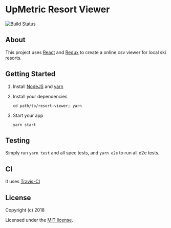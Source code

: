 # UpMetric Resort Viewer

[![Build Status](https://travis-ci.org/leogoesger/resort-viewer.svg?branch=master)](https://travis-ci.org/leogoesger/resort-viewer)

## About

This project uses [React](https://reactjs.org/) and [Redux](https://redux.js.org/) to create a online csv viewer for local ski resorts.

## Getting Started

1.  Install [NodeJS](https://nodejs.org/) and [yarn](https://yarnpkg.com/en/)

2.  Install your dependencies

    ```
    cd path/to/resort-viewer; yarn
    ```

3.  Start your app

    ```
    yarn start
    ```

## Testing

Simply run `yarn test` and all spec tests, and `yarn e2e` to run all e2e tests.

## CI

It uses [Travis-CI](https://travis-ci.org/)

## License

Copyright (c) 2018

Licensed under the [MIT license](LICENSE).
